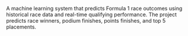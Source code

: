 A machine learning system that predicts Formula 1 race outcomes using historical race data and real-time qualifying performance. The project predicts race winners, podium finishes, points finishes, and top 5 placements.
